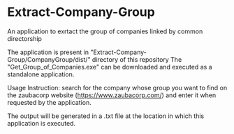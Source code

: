 # Extract-Company-Group
 An application to exrtact the group of companies linked by common directorship

The application is present in "Extract-Company-Group/CompanyGroup/dist/" directory of this repository
The "Get_Group_of_Companies.exe" can be downloaded and executed as a standalone application.

Usage Instruction: search for the company whose group you want to find on the zaubacorp 
website (https://www.zaubacorp.com/) and enter it when requested by the application. 

The output will be generated in a .txt file at the location in which this application is executed.
